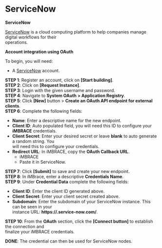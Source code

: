 
# ServiceNow

**ServiceNow**  

[ServiceNow](https://developer.servicenow.com/dev.do) is a cloud computing platform to help companies manage digital workflows for their  
operations.  

**Account integration using OAuth**

To begin, you will need:  

- A [ServiceNow](https://developer.servicenow.com/dev.do) account.

**STEP 1**: Register an account, click on **[Start building]**.  
**STEP 2**: Click on **[Request Instance]**.  
**STEP 3**: Login with the given username and password.  
**STEP 4**: Navigate to **System OAuth > Application Registry**.  
**STEP 5**: Click **[New]** button > **Create an OAuth API endpoint for external clients**.  
**STEP 6**: Complete the following fields:  

- **Name**: Enter a descriptive name for the new endpoint.
- **Client ID**: Auto populated field, you will need this ID to configure your **iMBRACE** credentials.
- **Client Secret**: Enter your desired secret or leave **blank** to auto generate a random string. You  
  will need this to configure your credentials.
- **Redirect URL**: In iMBRACE, copy the **OAuth Callback URL**.
  - iMBRACE
  - Paste it in ServiceNow.

**STEP 7**: Click **[Submit]** to save and create your new endpoint.  
**STEP 8**: In iMBrace, enter a descriptive **Credentials Name**.  
**STEP 9**: Under **Credential Data** complete the following fields:   

- **Client ID**: Enter the client ID generated above.
- **Client Secret**: Enter your client secret created above.
- **Subdomain**: Enter the subdomain of your ServiceNow instance. This can be seen in your  
  instance URL: **https://<subdomain>.service-now.com/**.

**STEP 10**: From the **OAuth** section, click the **[Connect button]** to establish the connection and  
finalize your iMBRACE credentials.  

**DONE**: The credential can then be used for ServiceNow nodes.
